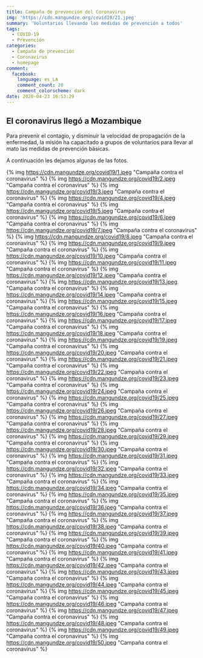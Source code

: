 ```yaml
---
title: Campaña de prevención del Coronavirus
img: 'https://cdn.mangundze.org/covid19/21.jpeg'
summary: 'Voluntarios llevando las medidas de prevención a todos'
tags:
  - COVID-19
  - Prevención
categories:
  - Campaña de prevención
  - Coronavirus
  - homepage
comment:
  facebook:
    language: es_LA
    comment_count: 20
    comment_colorscheme: dark
date: 2020-04-23 16:53:29
---
```


## El coronavirus llegó a Mozambique

Para prevenir el contagio, y disminuir la velocidad de propagación de la enfermedad, la misión ha capacitado a grupos de voluntarios para llevar al mato las medidas de prevención básicas.

A continuación les dejamos algunas de las fotos.

{% img https://cdn.mangundze.org/covid19/1.jpeg "Campaña contra el coronavirus" %}
{% img https://cdn.mangundze.org/covid19/2.jpeg "Campaña contra el coronavirus" %}
{% img https://cdn.mangundze.org/covid19/3.jpeg "Campaña contra el coronavirus" %}
{% img https://cdn.mangundze.org/covid19/4.jpeg "Campaña contra el coronavirus" %}
{% img https://cdn.mangundze.org/covid19/5.jpeg "Campaña contra el coronavirus" %}
{% img https://cdn.mangundze.org/covid19/6.jpeg "Campaña contra el coronavirus" %}
{% img https://cdn.mangundze.org/covid19/7.jpeg "Campaña contra el coronavirus" %}
{% img https://cdn.mangundze.org/covid19/8.jpeg "Campaña contra el coronavirus" %}
{% img https://cdn.mangundze.org/covid19/9.jpeg "Campaña contra el coronavirus" %}
{% img https://cdn.mangundze.org/covid19/10.jpeg "Campaña contra el coronavirus" %}
{% img https://cdn.mangundze.org/covid19/11.jpeg "Campaña contra el coronavirus" %}
{% img https://cdn.mangundze.org/covid19/12.jpeg "Campaña contra el coronavirus" %}
{% img https://cdn.mangundze.org/covid19/13.jpeg "Campaña contra el coronavirus" %}
{% img https://cdn.mangundze.org/covid19/14.jpeg "Campaña contra el coronavirus" %}
{% img https://cdn.mangundze.org/covid19/15.jpeg "Campaña contra el coronavirus" %}
{% img https://cdn.mangundze.org/covid19/16.jpeg "Campaña contra el coronavirus" %}
{% img https://cdn.mangundze.org/covid19/17.jpeg "Campaña contra el coronavirus" %}
{% img https://cdn.mangundze.org/covid19/18.jpeg "Campaña contra el coronavirus" %}
{% img https://cdn.mangundze.org/covid19/19.jpeg "Campaña contra el coronavirus" %}
{% img https://cdn.mangundze.org/covid19/20.jpeg "Campaña contra el coronavirus" %}
{% img https://cdn.mangundze.org/covid19/21.jpeg "Campaña contra el coronavirus" %}
{% img https://cdn.mangundze.org/covid19/22.jpeg "Campaña contra el coronavirus" %}
{% img https://cdn.mangundze.org/covid19/23.jpeg "Campaña contra el coronavirus" %}
{% img https://cdn.mangundze.org/covid19/24.jpeg "Campaña contra el coronavirus" %}
{% img https://cdn.mangundze.org/covid19/25.jpeg "Campaña contra el coronavirus" %}
{% img https://cdn.mangundze.org/covid19/26.jpeg "Campaña contra el coronavirus" %}
{% img https://cdn.mangundze.org/covid19/27.jpeg "Campaña contra el coronavirus" %}
{% img https://cdn.mangundze.org/covid19/28.jpeg "Campaña contra el coronavirus" %}
{% img https://cdn.mangundze.org/covid19/29.jpeg "Campaña contra el coronavirus" %}
{% img https://cdn.mangundze.org/covid19/30.jpeg "Campaña contra el coronavirus" %}
{% img https://cdn.mangundze.org/covid19/31.jpeg "Campaña contra el coronavirus" %}
{% img https://cdn.mangundze.org/covid19/32.jpeg "Campaña contra el coronavirus" %}
{% img https://cdn.mangundze.org/covid19/33.jpeg "Campaña contra el coronavirus" %}
{% img https://cdn.mangundze.org/covid19/34.jpeg "Campaña contra el coronavirus" %}
{% img https://cdn.mangundze.org/covid19/35.jpeg "Campaña contra el coronavirus" %}
{% img https://cdn.mangundze.org/covid19/36.jpeg "Campaña contra el coronavirus" %}
{% img https://cdn.mangundze.org/covid19/37.jpeg "Campaña contra el coronavirus" %}
{% img https://cdn.mangundze.org/covid19/38.jpeg "Campaña contra el coronavirus" %}
{% img https://cdn.mangundze.org/covid19/39.jpeg "Campaña contra el coronavirus" %}
{% img https://cdn.mangundze.org/covid19/40.jpeg "Campaña contra el coronavirus" %}
{% img https://cdn.mangundze.org/covid19/41.jpeg "Campaña contra el coronavirus" %}
{% img https://cdn.mangundze.org/covid19/42.jpeg "Campaña contra el coronavirus" %}
{% img https://cdn.mangundze.org/covid19/43.jpeg "Campaña contra el coronavirus" %}
{% img https://cdn.mangundze.org/covid19/44.jpeg "Campaña contra el coronavirus" %}
{% img https://cdn.mangundze.org/covid19/45.jpeg "Campaña contra el coronavirus" %}
{% img https://cdn.mangundze.org/covid19/46.jpeg "Campaña contra el coronavirus" %}
{% img https://cdn.mangundze.org/covid19/47.jpeg "Campaña contra el coronavirus" %}
{% img https://cdn.mangundze.org/covid19/48.jpeg "Campaña contra el coronavirus" %}
{% img https://cdn.mangundze.org/covid19/49.jpeg "Campaña contra el coronavirus" %}
{% img https://cdn.mangundze.org/covid19/50.jpeg "Campaña contra el coronavirus" %}